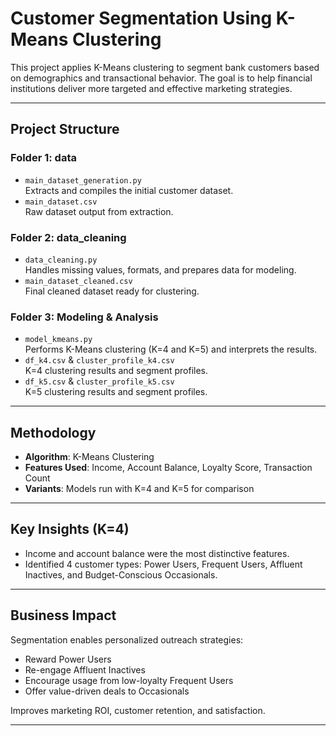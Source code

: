 #  Customer Segmentation Using K-Means Clustering

This project applies K-Means clustering to segment bank customers based on demographics and transactional behavior. The goal is to help financial institutions deliver more targeted and effective marketing strategies.

---

## Project Structure

### Folder 1: data
- `main_dataset_generation.py`  
  Extracts and compiles the initial customer dataset.
- `main_dataset.csv`  
  Raw dataset output from extraction.

### Folder 2: data_cleaning
- `data_cleaning.py`  
  Handles missing values, formats, and prepares data for modeling.
- `main_dataset_cleaned.csv`  
  Final cleaned dataset ready for clustering.

### Folder 3: Modeling & Analysis
- `model_kmeans.py`  
  Performs K-Means clustering (K=4 and K=5) and interprets the results.
- `df_k4.csv` & `cluster_profile_k4.csv`  
  K=4 clustering results and segment profiles.
- `df_k5.csv` & `cluster_profile_k5.csv`  
  K=5 clustering results and segment profiles.

---

## Methodology

- **Algorithm**: K-Means Clustering  
- **Features Used**: Income, Account Balance, Loyalty Score, Transaction Count  
- **Variants**: Models run with K=4 and K=5 for comparison

---

## Key Insights (K=4)

- Income and account balance were the most distinctive features.
- Identified 4 customer types: Power Users, Frequent Users, Affluent Inactives, and Budget-Conscious Occasionals.

---

## Business Impact

Segmentation enables personalized outreach strategies:
- Reward Power Users
- Re-engage Affluent Inactives
- Encourage usage from low-loyalty Frequent Users
- Offer value-driven deals to Occasionals

Improves marketing ROI, customer retention, and satisfaction.

---
